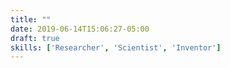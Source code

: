 ```yaml
---
title: ""
date: 2019-06-14T15:06:27-05:00
draft: true
skills: ['Researcher', 'Scientist', 'Inventor']
---
```


